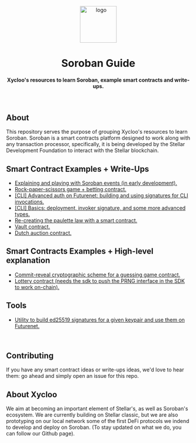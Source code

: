
<div align="center">

  <img src="https://user-images.githubusercontent.com/70587974/204095356-eb496766-8cbf-4334-81be-30fb1c0e515d.png" alt="logo" width="100" height="auto" />
  <h1>Soroban Guide</h1>
  
  <h4>
    Xycloo's resources to learn Soroban, example smart contracts and write-ups.
  </h4>
  
</div>
<br/>
  
## About
This repository serves the purpose of grouping Xycloo's resources to learn Soroban. Soroban is a smart contracts platform designed to work along with any transaction processor, specifically, it is being developed by the Stellar Development Foundation to interact with the Stellar blockchain.


## Smart Contract Examples + Write-Ups
- [Explaining and playing with Soroban events (in early development).](https://github.com/xycloo/soroban-events-guide)
- [Rock-paper-scissors game + betting contract.](https://github.com/xycloo/soroban-rock-paper-scissors-contract)
- [[CLI] Advanced auth on Futurenet: building and using signatures for CLI invocations.](https://github.com/xycloo/soroban-cli-futurenet-advanced-auth)
- [[CLI] Basics: deployment, invoker signature, and some more advanced types.](https://github.com/xycloo/soroban-cli-futurenet)
- [Re-creating the paulette law with a smart contract.](https://github.com/xycloo/soroban-paulette-smart-contract)
- [Vault contract.](https://github.com/xycloo/soroban-vault-contract)
- [Dutch auction contract.](https://github.com/xycloo/soroban-dutch-auction-contract)

## Smart Contracts Examples + High-level explanation
- [Commit-reveal cryptographic scheme for a guessing game contract.](https://github.com/xycloo/soroban-commit-reveal-contract)
- [Lottery contract (needs the sdk to push the PRNG interface in the SDK to work on-chain).](https://github.com/xycloo/soroban-lottery-contract)

## Tools
- [Utility to build ed25519 signatures for a given keypair and use them on Futurenet.](https://github.com/xycloo/soroban-build-signatures)

<br/>

## Contributing
If you have any smart contract ideas or write-ups ideas, we'd love to hear them: go ahead and simply open an issue for this repo.

## About Xycloo
We aim at becoming an important element of Stellar's, as well as Soroban's ecosystem. We are currently building on Stellar classic, but we are also prototyping on our local network some of the first DeFi protocols we indend to develop and deploy on Soroban. 
(To stay updated on what we do, you can follow our Github page).
